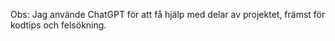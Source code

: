 Obs: Jag använde ChatGPT för att få hjälp med delar av projektet, främst för kodtips och felsökning.
